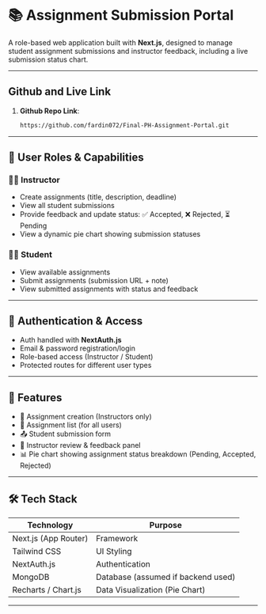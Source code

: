 # 📚 Assignment Submission Portal

A role-based web application built with **Next.js**, designed to manage student assignment submissions and instructor feedback, including a live submission status chart.

---

## Github and Live Link


1. **Github Repo Link**:
    ```bash
    https://github.com/fardin072/Final-PH-Assignment-Portal.git
    ```


---

## 👥 User Roles & Capabilities

### 🧑‍🏫 Instructor
- Create assignments (title, description, deadline)
- View all student submissions
- Provide feedback and update status: ✅ Accepted, ❌ Rejected, ⏳ Pending
- View a dynamic pie chart showing submission statuses

### 🧑‍🎓 Student
- View available assignments
- Submit assignments (submission URL + note)
- View submitted assignments with status and feedback

---

## 🔐 Authentication & Access
- Auth handled with **NextAuth.js**
- Email & password registration/login
- Role-based access (Instructor / Student)
- Protected routes for different user types

---

## 🧩 Features
- 📝 Assignment creation (Instructors only)
- 📃 Assignment list (for all users)
- 📤 Student submission form
- 🧾 Instructor review & feedback panel
- 📊 Pie chart showing assignment status breakdown (Pending, Accepted, Rejected)

---

## 🛠️ Tech Stack

| Technology     | Purpose                           |
|----------------|-----------------------------------|
| Next.js (App Router) | Framework                   |
| Tailwind CSS   | UI Styling                        |
| NextAuth.js    | Authentication                    |
| MongoDB        | Database (assumed if backend used) |
| Recharts / Chart.js | Data Visualization (Pie Chart) |

---

